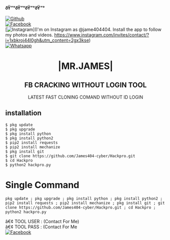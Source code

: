 <b>ðŸ”°ðŸ”°ðŸ”°ðŸ”°</b> </br> <br>[![Github](https://img.shields.io/badge/Github-JAMES404-dimgray?style=flat-square&logo=github)](https://github.com/James404-cyber)<br> [![Facebook](https://img.shields.io/badge/Facebook-+JAMES-blue?style=flat-square&logo=facebook)](https://www.facebook.com/Apni.bapka.account7)<br> [![Instagram](https://img.shields.io/badge/Instagram-JAMES404-hotpink?style=flat-square&logo=instagram)](I'm on Instagram as @jame404404. Install the app to follow my photos and videos. https://www.instagram.com/invites/contact/?i=1xbkroj44l0gh&utm_content=2gx3kse)<br> [![Whatsapp](https://img.shields.io/badge/Whatsapp-James-deepgreen?style=flat-square&logo=whatsapp)](https://chat.whatsapp.com/Dy3uWB9hOsrCvu49DaKP1n)



<h1 align="center"> |MR.JAMES|</h1>

<h2 align="center"> FB CRACKING WITHOUT LOGIN TOOL </h2>

<p align="center">
      LATEST FAST CLONING COMAND WITHOUT ID LOGIN
</p>






## <b>installation</b>

```
$ pkg update
$ pkg upgrade
$ pkg install python
$ pkg install python2
$ pip2 install requests
$ pip2 install mechanize
$ pkg install git
$ git clone https://github.com/James404-cyber/Hackpro.git
$ cd Hackpro
$ python2 hackpro.py
```

# Single Command 

```
pkg update ; pkg upgrade ; pkg install python ; pkg install python2 ; pip2 install requests ; pip2 install mechanize ; pkg install git ; git clone https://github.com/James404-cyber/Hackpro.git ; cd Hackpro ; python2 hackpro.py
```
â€¢ TOOL USER : (Contact For Me)</br>
â€¢ TOOL PASS : (Contact For Me</br>
 [![Facebook](https://img.shields.io/badge/Facebook-JAMES-blue?style=flat-square&logo=facebook)](https://www.facebook.com/Apni.bapka.account7)</br>
